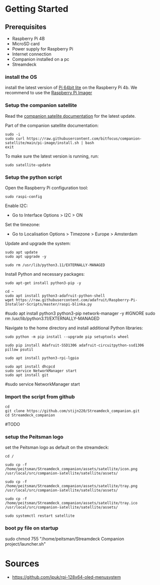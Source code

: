 # Getting Started

## Prerequisites
- Raspberry Pi 4B
- MicroSD card
- Power supply for Raspberry Pi
- Internet connection
- Companion installed on a pc
- Streamdeck

### install the OS
install the latest version of [Pi 64bit lite](https://downloads.raspberrypi.com/raspios_lite_arm64/images/raspios_lite_arm64-2024-03-15/2024-03-15-raspios-bookworm-arm64-lite.img.xz) on the Raspberry Pi 4b. We recommend to use the [Raspberry Pi Imager](https://downloads.raspberrypi.org/imager/imager_latest.exe)


### Setup the companion satellite

Read the [companion satelite documentation](https://github.com/bitfocus/companion-satellite/blob/main/README.md) for the latest update.


Part of the companion satellite documentation:

```
sudo -i
sudo curl https://raw.githubusercontent.com/bitfocus/companion-satellite/main/pi-image/install.sh | bash
exit
```

To make sure the latest version is running, run:
```
sudo satellite-update
```


### Setup the python script

Open the Raspberry Pi configuration tool:

```
sudo raspi-config
```

Enable I2C:
- Go to Interface Options > I2C > ON

Set the timezone:
- Go to Localisation Options > Timezone > Europe > Amsterdam


Update and upgrade the system:
```
sudo apt update
sudo apt upgrade -y

sudo rm /usr/lib/python3.11/EXTERNALLY-MANAGED
```

Install Python and necessary packages:
```
sudo apt-get install python3-pip -y
```
```
cd ~
sudo apt install python3-adafruit-python-shell
wget https://raw.githubusercontent.com/adafruit/Raspberry-Pi-Installer-Scripts/master/raspi-blinka.py
```

#sudo apt install python3 python3-pip network-manager -y
#IGNORE sudo rm /usr/lib/python3.11/EXTERNALLY-MANAGED

Navigate to the home directory and install additional Python libraries:
```
sudo python -m pip install --upgrade pip setuptools wheel

sudo pip install Adafruit-SSD1306 adafruit-circuitpython-ssd1306 pillow psutil

sudo apt install python3-rpi-lgpio

sudo apt install dhcpcd
sudo service NetworkManager start
sudo apt install git
```

#sudo service NetworkManager start

### Import the script from github
```
cd
git clone https://github.com/stijn220/Streamdeck_companion.git
cd Streamdeck_companion
```


#TODO
### setup the Peitsman logo
set the Peitsman logo as default on the streamdeck:
```
cd /

sudo cp -f /home/peitsman/Streamdeck_companion/assets/satellite/icon.png /usr/local/src/companion-satellite/satellite/assets/

sudo cp -f /home/peitsman/Streamdeck_companion/assets/satellite/tray.png /usr/local/src/companion-satellite/satellite/assets/

sudo cp -f /home/peitsman/Streamdeck_companion/assets/satellite/tray.ico /usr/local/src/companion-satellite/satellite/assets/

sudo systemctl restart satellite
```

### boot py file on startup
sudo chmod 755 "/home/peitsman/Streamdeck Companion project/launcher.sh"



# Sources 
- https://github.com/jpuk/rpi-128x64-oled-menusystem
